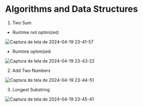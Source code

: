 # Algorithms and Data Structures

1. Two Sum
  - Runtime not optimized:

![Captura de tela de 2024-04-19 23-41-57](https://github.com/carologata/Algorithms-and-Data-Structures/assets/105884639/7f71c774-923b-4704-9689-2aa384c1bb48)

  - Runtime optimized:

![Captura de tela de 2024-04-19 23-43-22](https://github.com/carologata/Algorithms-and-Data-Structures/assets/105884639/a250617a-3293-4f29-a6b9-37e38ac2697a)

2. Add Two Numbers

![Captura de tela de 2024-04-19 23-44-51](https://github.com/carologata/Algorithms-and-Data-Structures/assets/105884639/1dd2fff9-2f63-4e37-8e62-d2ead9336b3d)

3. Longest Substring

![Captura de tela de 2024-04-19 23-45-41](https://github.com/carologata/Algorithms-and-Data-Structures/assets/105884639/eb59ff83-ddc0-4b14-a6c5-ba707b71d5c5)

